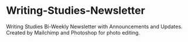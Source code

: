 # Writing-Studies-Newsletter
Writing Studies Bi-Weekly Newsletter with Announcements and Updates.  Created by Mailchimp and Photoshop for photo editing.
